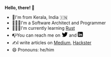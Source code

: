 **Hello, there! :wave:**

 - 📍I'm from Kerala, India 🇮🇳 
 - 👨🏻‍💻I'm a Software Architect and Programmer
- 🙇🏻‍♂️I'm currently learning [Rust](https://www.rust-lang.org/)
- 📭You can reach me on [<img src="https://raw.githubusercontent.com/krvarma/krvarma/master/images/twitter.png?token=AA46XG2XUDIZ76U3S3CCDA27GJ7UK">](https://twitter.com/krvma) and [<img src="https://raw.githubusercontent.com/krvarma/krvarma/master/images/linkedin.png?token=AA46XG272PH4JYMKPPFV3HS7GJ7XA">](https://www.linkedin.com/in/krvarma)
-  ✍️I write articles on [Medium](https://medium.com/@krvarma), [Hackster](https://www.hackster.io/krvarma) 
- 😄 Pronouns: he/him
